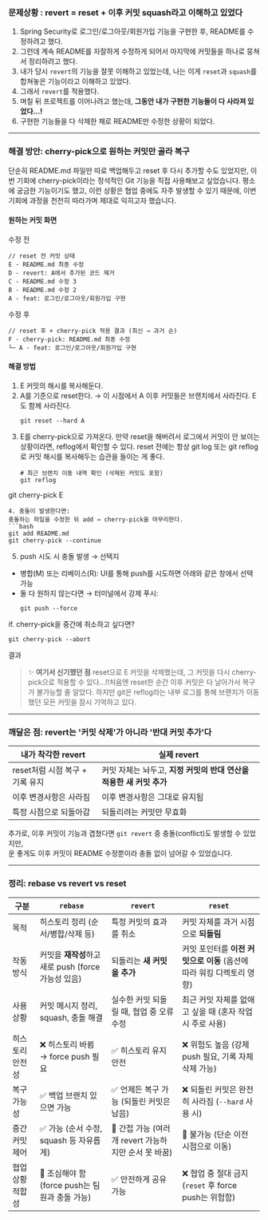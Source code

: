 <h3 id="문제상황--revert--reset--이후-커밋-squash라고-이해하고-있었다">문제상황 : revert = reset + 이후 커밋 squash라고 이해하고 있었다</h3>
<ol>
<li>Spring Security로 로그인/로그아웃/회원가입 기능을 구현한 후, README를 수정하려고 했다.</li>
<li>그런데 계속 README를 자잘하게 수정하게 되어서 마지막에 커밋들을 하나로 뭉쳐서 정리하려고 했다.</li>
<li>내가 당시 <code>revert</code>의 기능을 잘못 이해하고 있었는데, 나는 이게 <code>reset</code>과 <code>squash</code>를 합쳐놓은 기능이라고 이해하고 있었다.</li>
<li>그래서 <code>revert</code>를 적용했다.</li>
<li>며칠 뒤 프로젝트를 이어나려고 했는데, <strong>그동안 내가 구현한 기능들이 다 사라져 있었다...!</strong>
<img alt="" src="https://velog.velcdn.com/images/rykjjang/post/30aae5b8-5345-4aee-99c2-c2045a4afcd3/image.png" /></li>
<li>구현한 기능들을 다 삭제한 채로 README만 수정한 상황이 되었다.</li>
</ol>
<hr />
<h3 id="해결-방안-cherry-pick으로-원하는-커밋만-골라-복구"><strong>해결 방안: cherry-pick으로 원하는 커밋만 골라 복구</strong></h3>
<p>단순히 README.md 파일만 따로 백업해두고 reset 후 다시 추가할 수도 있었지만, 이번 기회에 cherry-pick이라는 정석적인 Git 기능을 직접 사용해보고 싶었습니다.
평소에 궁금한 기능이기도 했고, 이런 상황은 협업 중에도 자주 발생할 수 있기 때문에, 이번 기회에 과정을 천천히 따라가며 제대로 익히고자 했습니다.</p>
<h4 id="원하는-커밋-화면">원하는 커밋 화면</h4>
<p>수정 전</p>
<pre><code>// reset 전 커밋 상태
E - README.md 최종 수정
D - revert: A에서 추가된 코드 제거
C - README.md 수정 3
B - README.md 수정 2
A - feat: 로그인/로그아웃/회원가입 구현</code></pre><p>수정 후</p>
<pre><code>// reset 후 + cherry-pick 적용 결과 (최신 → 과거 순)
F - cherry-pick: README.md 최종 수정
└─ A - feat: 로그인/로그아웃/회원가입 구현
</code></pre><h4 id="해결-방법">해결 방법</h4>
<ol>
<li>E 커밋의 해시를 복사해둔다.</li>
<li>A를 기준으로 reset한다.
→ 이 시점에서 A 이후 커밋들은 브랜치에서 사라진다. E도 함께 사라진다.<pre><code class="language-bash">git reset --hard A</code></pre>
</li>
<li>E를 cherry-pick으로 가져온다.
만약 reset을 해버려서 로그에서 커밋이 안 보이는 상황이라면, reflog에서 확인할 수 있다. reset 전에는 항상 git log 또는 git reflog로 커밋 해시를 복사해두는 습관을 들이는 게 좋다.<pre><code class="language-bash"># 최근 브랜치 이동 내역 확인 (삭제된 커밋도 포함)
git reflog
</code></pre>
</li>
</ol>
<p>git cherry-pick E</p>
<pre><code>4. 충돌이 발생한다면:
충돌하는 파일을 수정한 뒤 add → cherry-pick을 마무리한다.
```bash
git add README.md
git cherry-pick --continue</code></pre><ol start="5">
<li>push 시도 시 충돌 발생 → 선택지</li>
</ol>
<ul>
<li>병합(M) 또는 리베이스(R):
UI를 통해 push를 시도하면 아래와 같은 창에서 선택 가능
<img alt="" src="https://velog.velcdn.com/images/rykjjang/post/c4012232-404d-4eba-a8cd-a06653ef3539/image.png" /></li>
<li>둘 다 원하지 않는다면 → 터미널에서 강제 푸시:<pre><code class="language-bash">git push --force</code></pre>
</li>
</ul>
<p>if. cherry-pick을 중간에 취소하고 싶다면?</p>
<pre><code class="language-bash">git cherry-pick --abort</code></pre>
<p>결과
<img alt="" src="https://velog.velcdn.com/images/rykjjang/post/fecc0dca-93bd-42f2-a983-252d02293482/image.png" /></p>
<blockquote>
<p>✨ <strong>여기서 신기했던 점</strong>
reset으로 E 커밋을 삭제했는데,
그 커밋을 다시 cherry-pick으로 적용할 수 있다...!!처음엔 reset한 순간 이후 커밋은 다 날아가서 복구가 불가능할 줄 알았다.
하지만 git은 reflog라는 내부 로그를 통해
브랜치가 이동했던 모든 커밋을 잠시 기억하고 있다.</p>
</blockquote>
<hr />
<h3 id="깨달은-점-revert는-커밋-삭제가-아니라-반대-커밋-추가다"><strong>깨달은 점: revert는 '커밋 삭제'가 아니라 '반대 커밋 추가'다</strong></h3>
<table>
<thead>
<tr>
<th>내가 착각한 revert</th>
<th>실제 revert</th>
</tr>
</thead>
<tbody><tr>
<td>reset처럼 시점 복구 + 기록 유지</td>
<td>커밋 자체는 놔두고, <strong>지정 커밋의 반대 연산을 적용한 새 커밋 추가</strong></td>
</tr>
<tr>
<td>이후 변경사항은 사라짐</td>
<td>이후 변경사항은 그대로 유지됨</td>
</tr>
<tr>
<td>특정 시점으로 되돌아감</td>
<td>되돌리려는 커밋만 무효화</td>
</tr>
</tbody></table>
<p>추가로, 이후 커밋이 기능과 겹쳤다면 <code>git revert</code> 중 충돌(conflict)도 발생할 수 있었지만,<br />운 좋게도 이후 커밋이 README 수정뿐이라 충돌 없이 넘어갈 수 있었습니다.</p>
<hr />
<h3 id="정리-rebase-vs-revert-vs-reset">정리: rebase vs revert vs reset</h3>
<table>
<thead>
<tr>
<th>구분</th>
<th><code>rebase</code></th>
<th><code>revert</code></th>
<th><code>reset</code></th>
</tr>
</thead>
<tbody><tr>
<td>목적</td>
<td>히스토리 정리 (순서/병합/삭제 등)</td>
<td>특정 커밋의 효과를 취소</td>
<td>커밋 자체를 과거 시점으로 <strong>되돌림</strong></td>
</tr>
<tr>
<td>작동 방식</td>
<td>커밋을 <strong>재작성</strong>하고 새로 push (force 가능성 있음)</td>
<td>되돌리는 <strong>새 커밋을 추가</strong></td>
<td>커밋 포인터를 <strong>이전 커밋으로 이동</strong> (옵션에 따라 워킹 디렉토리 영향)</td>
</tr>
<tr>
<td>사용 상황</td>
<td>커밋 메시지 정리, squash, 충돌 해결</td>
<td>실수한 커밋 되돌릴 때, 협업 중 오류 수정</td>
<td>최근 커밋 자체를 없애고 싶을 때 (혼자 작업 시 주로 사용)</td>
</tr>
<tr>
<td>히스토리 안전성</td>
<td>❌ 히스토리 바뀜 → force push 필요</td>
<td>✅ 히스토리 유지 안전</td>
<td>❌ 위험도 높음 (강제 push 필요, 기록 자체 삭제 가능)</td>
</tr>
<tr>
<td>복구 가능성</td>
<td>✅ 백업 브랜치 있으면 가능</td>
<td>✅ 언제든 복구 가능 (되돌린 커밋은 남음)</td>
<td>❌ 되돌린 커밋은 완전히 사라짐 (<code>--hard</code> 사용 시)</td>
</tr>
<tr>
<td>중간 커밋 제어</td>
<td>✅ 가능 (순서 수정, squash 등 자유롭게)</td>
<td>🔶 간접 가능 (여러 개 revert 가능하지만 순서 못 바꿈)</td>
<td>🔶 불가능 (단순 이전 시점으로 이동)</td>
</tr>
<tr>
<td>협업 상황 적합성</td>
<td>🔶 조심해야 함 (force push는 팀원과 충돌 가능)</td>
<td>✅ 안전하게 공유 가능</td>
<td>❌ 협업 중 절대 금지 (<code>reset</code> 후 force push는 위험함)</td>
</tr>
</tbody></table>